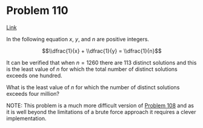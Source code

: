 # Problem 110

[Link](https://projecteuler.net/problem=110)

In the following equation $x$, $y$, and $n$ are positive integers.

$$\\dfrac{1}{x} + \\dfrac{1}{y} = \\dfrac{1}{n}$$

It can be verified that when $n = 1260$ there are $113$ distinct solutions and this is the least value of $n$ for which the total number of distinct solutions exceeds one hundred.

What is the least value of $n$ for which the number of distinct solutions exceeds four million?

NOTE: This problem is a much more difficult version of [Problem 108](problem=108) and as it is well beyond the limitations of a brute force approach it requires a clever implementation.

